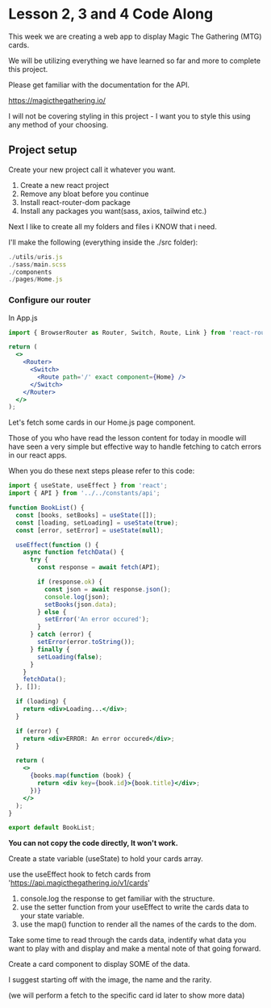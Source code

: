# Lesson 2, 3 and 4 Code Along

This week we are creating a web app to display Magic The Gathering (MTG) cards.

We will be utilizing everything we have learned so far and more to complete this project.

Please get familiar with the documentation for the API.

https://magicthegathering.io/

I will not be covering styling in this project - I want you to style this using any method of your choosing.

## Project setup

Create your new project call it whatever you want.

<ol>
    <li>Create a new react project</li>
    <li>Remove any bloat before you continue</li>
    <li>Install react-router-dom package</li>
    <li>Install any packages you want(sass, axios, tailwind etc.)</li>
</ol>

Next I like to create all my folders and files i KNOW that i need.

I'll make the following (everything inside the ./src folder):

```jsx
./utils/uris.js
./sass/main.scss
./components
./pages/Home.js
```

### Configure our router

In App.js

```jsx
import { BrowserRouter as Router, Switch, Route, Link } from 'react-router-dom';
```

```jsx
return (
  <>
    <Router>
      <Switch>
        <Route path='/' exact component={Home} />
      </Switch>
    </Router>
  </>
);
```

Let's fetch some cards in our Home.js page component.

Those of you who have read the lesson content for today in moodle will have seen a very simple but effective way to handle fetching to catch errors in our react apps.

When you do these next steps please refer to this code:

```jsx
import { useState, useEffect } from 'react';
import { API } from '../../constants/api';

function BookList() {
  const [books, setBooks] = useState([]);
  const [loading, setLoading] = useState(true);
  const [error, setError] = useState(null);

  useEffect(function () {
    async function fetchData() {
      try {
        const response = await fetch(API);

        if (response.ok) {
          const json = await response.json();
          console.log(json);
          setBooks(json.data);
        } else {
          setError('An error occured');
        }
      } catch (error) {
        setError(error.toString());
      } finally {
        setLoading(false);
      }
    }
    fetchData();
  }, []);

  if (loading) {
    return <div>Loading...</div>;
  }

  if (error) {
    return <div>ERROR: An error occured</div>;
  }

  return (
    <>
      {books.map(function (book) {
        return <div key={book.id}>{book.title}</div>;
      })}
    </>
  );
}

export default BookList;
```

**You can not copy the code directly, It won't work.**

Create a state variable (useState) to hold your cards array.

use the useEffect hook to fetch cards from 'https://api.magicthegathering.io/v1/cards'

<ol>
<li>
  console.log the response to get familiar with the structure.
</li>
<li>
  use the setter function from your useEffect to write the cards data to your state variable.
</li>
<li>
  use the map() function to render all the names of the cards to the dom.
</li>
</ol>

Take some time to read through the cards data, indentify what data you want to play with and display and make a mental note of that going forward.

Create a card component to display SOME of the data.

I suggest starting off with the image, the name and the rarity.

(we will perform a fetch to the specific card id later to show more data)
